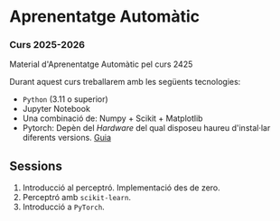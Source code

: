 # Aprenentatge Automàtic
### Curs 2025-2026

Material d'Aprenentatge Automàtic pel curs 2425


Durant aquest curs treballarem amb les següents tecnologies:

- `Python` (3.11 o superior)
- Jupyter Notebook
- Una combinació de: Numpy + Scikit + Matplotlib
- Pytorch: Depèn del _Hardware_ del qual disposeu haureu d'instal·lar diferents versions. [Guia](https://pytorch.org/get-started/locally/)

## Sessions

1. Introducció al perceptró. Implementació des de zero.
2. Perceptró amb ``scikit-learn``.
3. Introducció a ``PyTorch``.